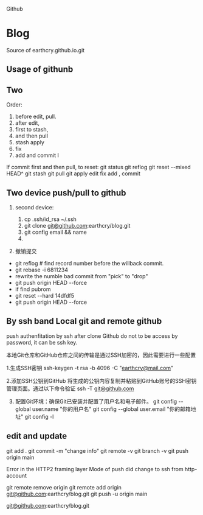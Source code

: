 Github
# Blog

Source of earthcry.github.io.git

## Usage of githunb

## Two

Order:

1. before edit, pull.
2. after edit, 
  1. first to stash, 
  2. and then pull
  3. stash apply
  4. fix
  5. add and commit
I

If commit first and then pull, to reset:
git status
git reflog
git reset --mixed HEAD^
git stash
git pull
git apply
edit fix
add , commit


## Two device push/pull to github

1. second device:
   1. cp .ssh/id_rsa ~/.ssh
   2. git clone git@github.com:earthcry/blog.git
   3. git config email && name
   4. 
   
2. 撤销提交
  - git reflog # find record number before the willback commit.
  - git rebase -i 6811234
  - rewrite the numble bad commit from "pick" to "drop"
  - git push origin HEAD --force
  - if find pubrom
  - git reset --hard 14dfdf5
  - git push origin HEAD --force
  



## By ssh band Local git and remote github 

push authenfitation by ssh after clone
Github do not to be access by password, it can be ssh key.

本地Git仓库和GitHub仓库之间的传输是通过SSH加密的，因此需要进行一些配置

1.生成SSH密钥 
ssh-keygen -t rsa -b 4096 -C "earthcry@mail.com"

2.添加SSH公钥到GitHub
将生成的公钥内容复制并粘贴到GitHub账号的SSH密钥管理页面。通过以下命令验证
ssh -T git@github.com


3. 配置Git环境：确保Git已安装并配置了用户名和电子邮件。
git config --global user.name "你的用户名"
git config --global user.email "你的邮箱地址"
git config -l


## edit and update 

git add .
git commit -m "change info"
git remote -v
git branch -v
git push origin main

Error in the HTTP2 framing layer
Mode of push did change to ssh from http-account


git remote remove origin
git remote add origin git@github.com:earthcry/blog.git
git push -u origin main


git@github.com:earthcry/blog.git
